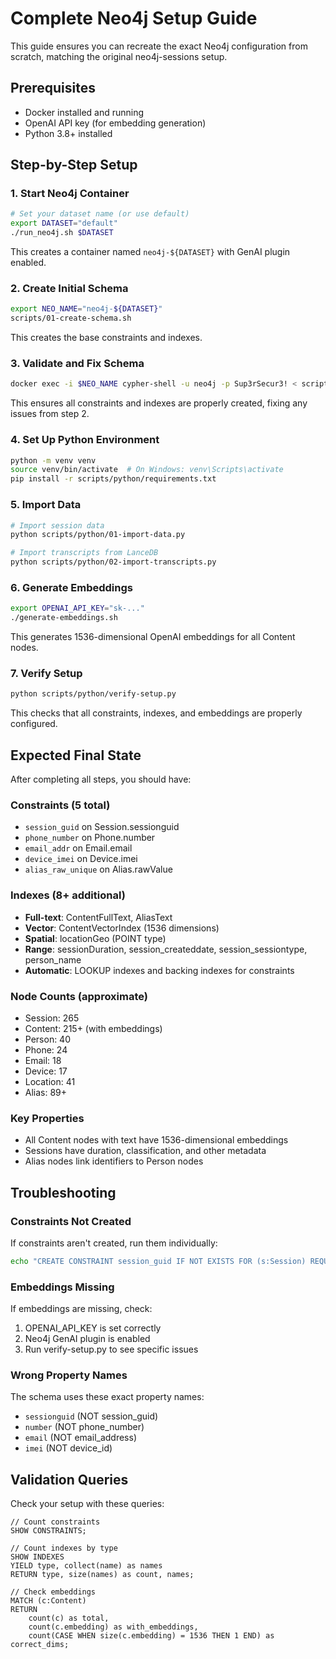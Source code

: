 # Complete Neo4j Setup Guide

This guide ensures you can recreate the exact Neo4j configuration from scratch, matching the original neo4j-sessions setup.

## Prerequisites

- Docker installed and running
- OpenAI API key (for embedding generation)
- Python 3.8+ installed

## Step-by-Step Setup

### 1. Start Neo4j Container

```bash
# Set your dataset name (or use default)
export DATASET="default"
./run_neo4j.sh $DATASET
```

This creates a container named `neo4j-${DATASET}` with GenAI plugin enabled.

### 2. Create Initial Schema

```bash
export NEO_NAME="neo4j-${DATASET}"
scripts/01-create-schema.sh
```

This creates the base constraints and indexes.

### 3. Validate and Fix Schema

```bash
docker exec -i $NEO_NAME cypher-shell -u neo4j -p Sup3rSecur3! < scripts/cypher/05-validate-and-fix-schema.cypher
```

This ensures all constraints and indexes are properly created, fixing any issues from step 2.

### 4. Set Up Python Environment

```bash
python -m venv venv
source venv/bin/activate  # On Windows: venv\Scripts\activate
pip install -r scripts/python/requirements.txt
```

### 5. Import Data

```bash
# Import session data
python scripts/python/01-import-data.py

# Import transcripts from LanceDB
python scripts/python/02-import-transcripts.py
```

### 6. Generate Embeddings

```bash
export OPENAI_API_KEY="sk-..."
./generate-embeddings.sh
```

This generates 1536-dimensional OpenAI embeddings for all Content nodes.

### 7. Verify Setup

```bash
python scripts/python/verify-setup.py
```

This checks that all constraints, indexes, and embeddings are properly configured.

## Expected Final State

After completing all steps, you should have:

### Constraints (5 total)
- `session_guid` on Session.sessionguid
- `phone_number` on Phone.number
- `email_addr` on Email.email
- `device_imei` on Device.imei
- `alias_raw_unique` on Alias.rawValue

### Indexes (8+ additional)
- **Full-text**: ContentFullText, AliasText
- **Vector**: ContentVectorIndex (1536 dimensions)
- **Spatial**: locationGeo (POINT type)
- **Range**: sessionDuration, session_createddate, session_sessiontype, person_name
- **Automatic**: LOOKUP indexes and backing indexes for constraints

### Node Counts (approximate)
- Session: 265
- Content: 215+ (with embeddings)
- Person: 40
- Phone: 24
- Email: 18
- Device: 17
- Location: 41
- Alias: 89+

### Key Properties
- All Content nodes with text have 1536-dimensional embeddings
- Sessions have duration, classification, and other metadata
- Alias nodes link identifiers to Person nodes

## Troubleshooting

### Constraints Not Created
If constraints aren't created, run them individually:
```bash
echo "CREATE CONSTRAINT session_guid IF NOT EXISTS FOR (s:Session) REQUIRE s.sessionguid IS UNIQUE;" | docker exec -i $NEO_NAME cypher-shell -u neo4j -p Sup3rSecur3!
```

### Embeddings Missing
If embeddings are missing, check:
1. OPENAI_API_KEY is set correctly
2. Neo4j GenAI plugin is enabled
3. Run verify-setup.py to see specific issues

### Wrong Property Names
The schema uses these exact property names:
- `sessionguid` (NOT session_guid)
- `number` (NOT phone_number)
- `email` (NOT email_address)
- `imei` (NOT device_id)

## Validation Queries

Check your setup with these queries:

```cypher
// Count constraints
SHOW CONSTRAINTS;

// Count indexes by type
SHOW INDEXES
YIELD type, collect(name) as names
RETURN type, size(names) as count, names;

// Check embeddings
MATCH (c:Content)
RETURN 
    count(c) as total,
    count(c.embedding) as with_embeddings,
    count(CASE WHEN size(c.embedding) = 1536 THEN 1 END) as correct_dims;
```